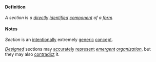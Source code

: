 #### Definition

*A section* is *a [directly](https://github.com/gcassel/Modular-Organization-Terminology/blob/master/terms/direct.md) [identified](https://github.com/gcassel/Modular-Organization-Terminology/blob/master/terms/identify.md) [component](https://github.com/gcassel/Modular-Organization-Terminology/blob/master/terms/component.md) of a [form](https://github.com/gcassel/Modular-Organization-Terminology/blob/master/terms/form.md)*.

#### Notes

*Section* is an [intentionally](https://github.com/gcassel/Modular-Organization-Terminology/blob/master/terms/intend.md) extremely [generic](https://github.com/gcassel/Modular-Organization-Terminology/blob/master/terms/generic.md) [concept](https://github.com/gcassel/Modular-Organization-Terminology/blob/master/terms/concept.md).

*[Designed](https://github.com/gcassel/Modular-Organization-Terminology/blob/master/terms/design.md)* sections may [accurately](https://github.com/gcassel/Modular-Organization-Terminology/blob/master/terms/accuracy.md) [represent](https://github.com/gcassel/Modular-Organization-Terminology/blob/master/terms/represent.md) *[emergent](https://github.com/gcassel/Modular-Organization-Terminology/blob/master/terms/emergence.md) [organization](https://github.com/gcassel/Modular-Organization-Terminology/blob/master/terms/organize.md)*, but they may also [contradict](https://github.com/gcassel/Modular-Organization-Terminology/blob/master/terms/contradict.md) it.
